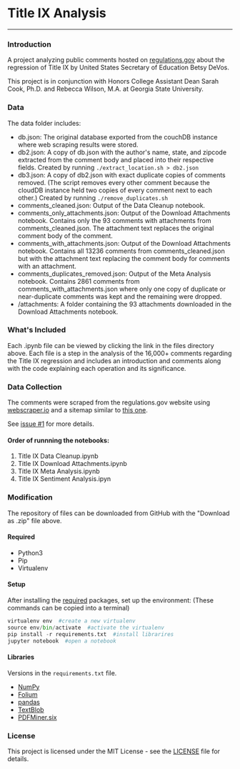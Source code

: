 # Title IX Analysis
---

### Introduction

A project analyzing public comments hosted on [regulations.gov](https://www.regulations.gov/docket?D=ED-2017-OS-0074) about the regression of Title IX by United States Secretary of Education Betsy DeVos.

This project is in conjunction with Honors College Assistant Dean Sarah Cook, Ph.D. and Rebecca Wilson, M.A. at Georgia State University.

### Data

The data folder includes:
- db.json: The original database exported from the couchDB instance where web scraping results were stored.
- db2.json: A copy of db.json with the author's name, state, and zipcode extracted from the comment body and placed into their respective fields. Created by running `./extract_location.sh > db2.json`
- db3.json: A copy of db2.json with exact duplicate copies of comments removed. (The script removes every other comment because the cloudDB instance held two copies of every comment next to each other.) Created by running `./remove_duplicates.sh`
- comments_cleaned.json: Output of the Data Cleanup notebook.
- comments_only_attachments.json: Output of the Download Attachments notebook. Contains only the 93 comments with attachments from comments_cleaned.json. The attachment text replaces the original comment body of the comment.
- comments_with_attachments.json: Output of the Download Attachments notebook. Contains all 13236 comments from comments_cleaned.json but with the attachment text replacing the comment body for comments with an attachment.
- comments_duplicates_removed.json: Output of the Meta Analysis notebook. Contains 2861 comments from comments_with_attachments.json where only one copy of duplicate or near-duplicate comments was kept and the remaining were dropped.
- /attachments: A folder containing the 93 attachments downloaded in the Download Attachments notebook.

### What's Included

Each .ipynb file can be viewed by clicking the link in the files directory above.
Each file is a step in the analysis of the 16,000+ comments regarding the Title IX regression and includes an introduction and comments along with the code explaining each operation and its significance.

### Data Collection

The comments were scraped from the regulations.gov website using [webscraper.io]() and a sitemap similar to [this one](https://gist.github.com/Nishnha/20eeea5d7692771419d46351acc1bc5f).

See [issue #1](https://github.com/Nishnha/TitleIX_Comments/issues/1) for more details.

#### Order of runnning the notebooks:
1. Title IX Data Cleanup.ipynb
2. Title IX Download Attachments.ipynb
3. Title IX Meta Analysis.ipynb
4. Title IX Sentiment Analysis.ipyn

### Modification

The repository of files can be downloaded from GitHub with the "Download as .zip" file above.

#### Required

- Python3
- Pip
- Virtualenv

#### Setup

After installing the [required](#required) packages, set up the environment:
(These commands can be copied into a terminal)

``` python
virtualenv env  #create a new virtualenv
source env/bin/activate  #activate the virtualenv
pip install -r requirements.txt  #install librarires
jupyter notebook  #open a notebook
```

#### Libraries

Versions in the `requirements.txt` file.

- [NumPy](http://www.numpy.org)
- [Folium](http://python-visualization.github.io/folium/)
- [pandas](http://pandas.pydata.org)
- [TextBlob](http://textblob.readthedocs.io/en/dev/)
- [PDFMiner.six](https://github.com/pdfminer/pdfminer.six/wiki)

### License

This project is licensed under the MIT License - see the [LICENSE](LICENSE.md) file for details.
